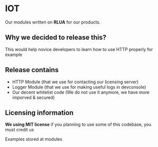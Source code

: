 # IOT
Our modules written on **RLUA** for our products.

## Why we decided to release this?
This would help novice developers to learn how to use HTTP properly for example

## Release contains
- HTTP Module (that we use for contacting our licensing server)
- Logger Module (that we use for making useful logs in devconsole)
- Our decent whitelist code (We do not use it anymore, we have more imporved & secured)

## Licensing information
**We using MIT license** if you planning to use some of this codebase, you must credit us

Examples stored at modules
